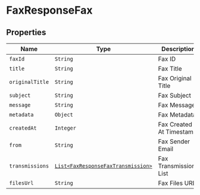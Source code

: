 

# FaxResponseFax



## Properties

| Name | Type | Description | Notes |
|------------ | ------------- | ------------- | -------------|
| `faxId` | ```String``` |  Fax ID  |  |
| `title` | ```String``` |  Fax Title  |  |
| `originalTitle` | ```String``` |  Fax Original Title  |  |
| `subject` | ```String``` |  Fax Subject  |  |
| `message` | ```String``` |  Fax Message  |  |
| `metadata` | ```Object``` |  Fax Metadata  |  |
| `createdAt` | ```Integer``` |  Fax Created At Timestamp  |  |
| `from` | ```String``` |  Fax Sender Email  |  |
| `transmissions` | [```List<FaxResponseFaxTransmission>```](FaxResponseFaxTransmission.md) |  Fax Transmissions List  |  |
| `filesUrl` | ```String``` |  Fax Files URL  |  |



